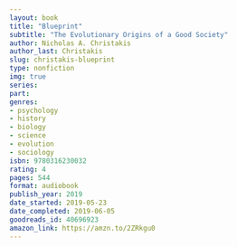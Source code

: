 ```yaml
---
layout: book
title: "Blueprint"
subtitle: "The Evolutionary Origins of a Good Society"
author: Nicholas A. Christakis
author_last: Christakis
slug: christakis-blueprint
type: nonfiction
img: true
series: 
part: 
genres:
- psychology
- history
- biology
- science
- evolution
- sociology
isbn: 9780316230032
rating: 4
pages: 544
format: audiobook
publish_year: 2019
date_started: 2019-05-23
date_completed: 2019-06-05
goodreads_id: 40696923
amazon_link: https://amzn.to/2ZRkgu0
---
```


